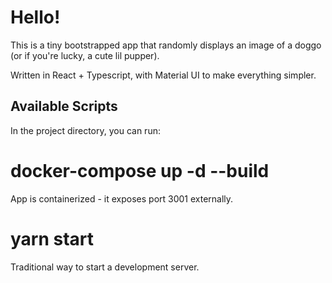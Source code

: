 # Hello!

This is a tiny bootstrapped app that randomly displays an image of a doggo (or if you're lucky, a cute lil pupper).

Written in React + Typescript, with Material UI to make everything simpler.

## Available Scripts

In the project directory, you can run:

# docker-compose up -d --build
App is containerized - it exposes port 3001 externally.

# yarn start
Traditional way to start a development server.
